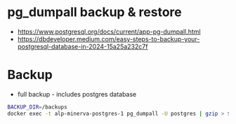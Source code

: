 # pg_dumpall backup & restore

- https://www.postgresql.org/docs/current/app-pg-dumpall.html
- https://dbdeveloper.medium.com/easy-steps-to-backup-your-postgresql-database-in-2024-15a25a232c7f

# Backup

- full backup - includes postgres database

```bash
BACKUP_DIR=/backups
docker exec -t alp-minerva-postgres-1 pg_dumpall -U postgres | gzip > $BACKUP_DIR/$(date +%Y%m%dT%H%M)Z.all.sql.gz
```
